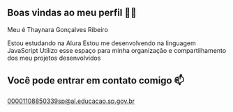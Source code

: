 ## Boas vindas ao meu perfil 💙💙
Meu é Thaynara Gonçalves Ribeiro

Estou estudando na Alura
Estou me desenvolvendo na linguagem JavaScript
Utilizo esse espaço para minha organização e compartilhamento dos meu projetos desenvolvidos
## Você pode entrar em contato comigo 📫
00001108850339sp@al.educacao.sp.gov.br
